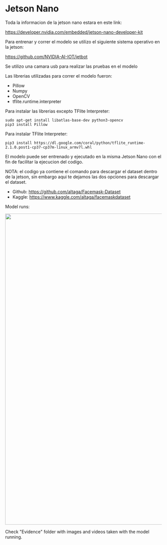 # Jetson Nano

Toda la informacion de la jetson nano estara en este link:

https://developer.nvidia.com/embedded/jetson-nano-developer-kit

Para entrenar y correr el modelo se utilizo el siguiente sistema operativo en la jetson:

https://github.com/NVIDIA-AI-IOT/jetbot

Se utilizo una camara usb para realizar las pruebas en el modelo

Las librerias utilizadas para correr el modelo fueron:

- Pillow
- Numpy
- OpenCV
- tflite.runtime.interpreter

Para instalar las librerias excepto TFlite Interpreter:

    sudo apt-get install libatlas-base-dev python3-opencv
    pip3 install Pillow

Para instalar TFlite Interpreter:

    pip3 install https://dl.google.com/coral/python/tflite_runtime-2.1.0.post1-cp37-cp37m-linux_armv7l.whl

El modelo puede ser entrenado y ejecutado en la misma Jetson Nano con el fin de facilitar la ejecucion del codigo.

NOTA: el codigo ya contiene el comando para descargar el dataset dentro de la jetson, sin embargo aqui te dejamos las dos opciones para descargar el dataset.

- Github: https://github.com/altaga/Facemask-Dataset
- Kaggle: https://www.kaggle.com/altaga/facemaskdataset

Model runs:

<kbd>
<img src="https://i.ibb.co/2nH3rtv/20201029-045451.jpg" width="1000" />
</kbd>

Check "Evidence" folder with images and videos taken with the model running.
